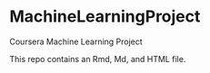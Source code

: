# MachineLearningProject
Coursera Machine Learning Project

This repo contains an Rmd, Md, and HTML file.
